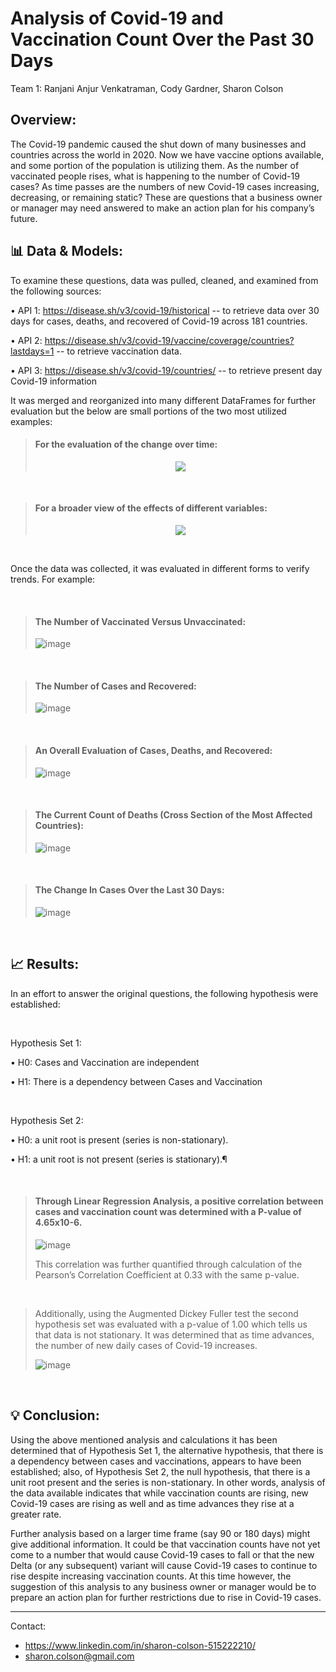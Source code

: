 # Analysis of Covid-19 and Vaccination Count Over the Past 30 Days

Team 1: Ranjani Anjur Venkatraman, Cody Gardner, Sharon Colson

## Overview: 
  The Covid-19 pandemic caused the shut down of many businesses and countries across the world in 2020. Now we have vaccine options available, and some portion of the population is utilizing them. As the number of vaccinated people rises, what is happening to the number of Covid-19 cases? As time passes are the numbers of new Covid-19 cases increasing, decreasing, or remaining static?
	These are questions that a business owner or manager may need answered to make an action plan for his company’s future. 

## 📊 Data & Models:
  To examine these questions, data was pulled, cleaned, and examined from the following sources:

•	API 1: https://disease.sh/v3/covid-19/historical -- to retrieve data over 30 days for cases, deaths, and recovered of Covid-19 across 181 countries.

•	API 2: https://disease.sh/v3/covid-19/vaccine/coverage/countries?lastdays=1 -- to retrieve vaccination data.

•	API 3: https://disease.sh/v3/covid-19/countries/ -- to retrieve present day Covid-19 information 

  It was merged and reorganized into many different DataFrames for further evaluation but the below are small portions of the two most utilized examples:


> #### For the evaluation of the change over time:
>  
> <div style="text-align: center;">
> <img src="https://user-images.githubusercontent.com/83737584/127934978-471a07bc-8367-4558-aa5d-72ec38f6c98f.png">
> </div>

<br>

> #### For a broader view of the effects of different variables:
>  
>
><div style="text-align: center;">
> <img src="https://user-images.githubusercontent.com/83737584/127934994-bab5ff26-d48f-4624-9cdc-919dce21a1e8.png">
</div>

<br>

  Once the data was collected, it was evaluated in different forms to verify trends. For example:

<br>

> ####   The Number of Vaccinated Versus Unvaccinated:
>
>![image](https://user-images.githubusercontent.com/83737584/127935021-e525db1c-a94e-4de0-a0e4-b6ac3c1bbd84.png)

 <br>

 > #### The Number of Cases and Recovered:
 >
 >![image](https://user-images.githubusercontent.com/83737584/127935053-249128d6-16a7-489a-85fa-b395f530a5a4.png)

  <br>

> ####  An Overall Evaluation of Cases, Deaths, and Recovered:
> 
> ![image](https://user-images.githubusercontent.com/83737584/127935082-3cfb242d-b2dd-46dc-a57b-9b8cc546fe21.png)
 
 <br>

 > ####  The Current Count of Deaths (Cross Section of the Most Affected Countries):
 >
 >![image](https://user-images.githubusercontent.com/83737584/127935106-06752c4d-7ad6-409c-8c3e-cceae8e24dc2.png)

<br>

> #### The Change In Cases Over the Last 30 Days:
> 
> ![image](https://user-images.githubusercontent.com/83737584/127935118-4988c670-ab64-4af9-8c7e-05f01abf022c.png)

<br>

## 📈 Results:
  In an effort to answer the original questions, the following hypothesis were established:

<br>

Hypothesis Set 1:

•	H0: Cases and Vaccination are independent

•	H1: There is a dependency between Cases and Vaccination

<br>

Hypothesis Set 2:

•	H0: a unit root is present (series is non-stationary).

•	 H1: a unit root is not present (series is stationary).¶

<br>

 > #### Through Linear Regression Analysis, a positive correlation between cases and vaccination count was determined with a P-value of 4.65x10-6. 
>
> ![image](https://user-images.githubusercontent.com/83737584/127935141-f812f53f-08cb-45cc-9823-b613952565c5.png)
>
>  This correlation was further quantified through calculation of the Pearson’s Correlation Coefficient at 0.33 with the same p-value. 

<br>

>  Additionally, using the Augmented Dickey Fuller test the second hypothesis set was evaluated with a p-value of 1.00 which tells us that data is not stationary. It was determined that as time advances, the number of new daily cases of Covid-19 increases. 
>
>![image](https://user-images.githubusercontent.com/83737584/127935165-a4037d59-a16d-4d18-b229-b158c2b8fa1b.png)

<br>

## 💡 Conclusion:
   Using the above mentioned analysis and calculations it has been determined that of Hypothesis Set 1, the alternative hypothesis, that there is a dependency between cases and vaccinations, appears to have been established; also, of Hypothesis Set 2, the null hypothesis, that there is a unit root present and the series is non-stationary. In other words, analysis of the data available indicates that while vaccination counts are rising, new Covid-19 cases are rising as well and as time advances they rise at a greater rate. 
	
   Further analysis based on a larger time frame (say 90 or 180 days) might give additional information. It could be that vaccination counts have not yet come to a number that would cause Covid-19 cases to fall or that the new Delta (or any subsequent) variant will cause Covid-19 cases to continue to rise despite increasing vaccination counts. At this time however, the suggestion of this analysis to any business owner or manager would be to prepare an action plan for further restrictions due to rise in Covid-19 cases. 
   
   <hr>
   
   Contact:

* https://www.linkedin.com/in/sharon-colson-515222210/
* sharon.colson@gmail.com
	

